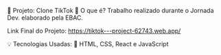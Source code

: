 🚀 Projeto: Clone TikTok
📜 O que é?
Trabalho realizado durante o Jornada Dev. elaborado pela EBAC.

Link Final do Projeto:
https://tiktok---project-62743.web.app/

💡 Tecnologias Usadas:
💪 HTML, CSS, React e JavaScript
